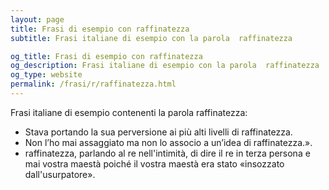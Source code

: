 ```yaml
---
layout: page
title: Frasi di esempio con raffinatezza 
subtitle: Frasi italiane di esempio con la parola  raffinatezza

og_title: Frasi di esempio con raffinatezza 
og_description: Frasi italiane di esempio con la parola  raffinatezza
og_type: website
permalink: /frasi/r/raffinatezza.html
---
```


Frasi italiane di esempio contenenti la parola raffinatezza:


- Stava portando la sua perversione ai più alti livelli di raffinatezza.
- Non l’ho mai assaggiato ma non lo associo a un’idea di raffinatezza.».
- raffinatezza, parlando al re nell'intimità, di dire il re in terza persona e mai vostra maestà poiché il vostra maestà era stato «insozzato dall'usurpatore».
